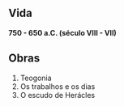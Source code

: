 ## Vida
**750 - 650 a.C. (século VIII - VII)**




## Obras
1. Teogonia
2. Os trabalhos e os dias
3. O escudo de Herácles